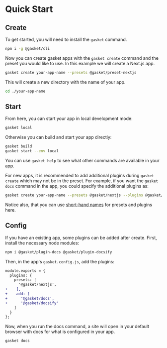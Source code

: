 # Quick Start

## Create

To get started, you will need to install the `gasket` command.

```bash
npm i -g @gasket/cli
```

Now you can create gasket apps with the `gasket create` command and the preset
you would like to use. In this example we will create a Next.js app.

```bash
gasket create your-app-name --presets @gasket/preset-nextjs
```

This will create a new directory with the name of your app.

```bash
cd ./your-app-name
```

## Start

From here, you can start your app in local development mode:

```bash
gasket local
```

Otherwise you can build and start your app directly:

```bash
gasket build
gasket start --env local
```

You can use `gasket help` to see what other commands are available in your app.

For new apps, it is recommended to add additional plugins during `gasket create`
which may not be in the preset. For example, if you want the `gasket docs`
command in the app, you could specify the additional plugins as:

```bash
gasket create your-app-name --presets @gasket/nextjs --plugins @gasket/docs,@gasket/docsify
```

Notice also, that you can use [short-hand names] for presets and plugins here.

## Config

If you have an existing app, some plugins can be added after create.
First, install the necessary node modules:

```bash
npm i @gasket/plugin-docs @gasket/plugin-docsify
```

Then, in the app's `gasket.config.js`, add the plugins:

```diff
module.exports = {
  plugins: {
    presets: [
      '@gasket/nextjs',
+    ],
+    add: [
+      '@gasket/docs',
+      '@gasket/docsify'
    ]
  }
};
```

Now, when you run the docs command, a site will open in your default browser
with docs for what is configured in your app.

```bash
gasket docs
```

<!-- LINKS -->

[short-hand names]:/packages/gasket-resolve/README.md#naming-convention
